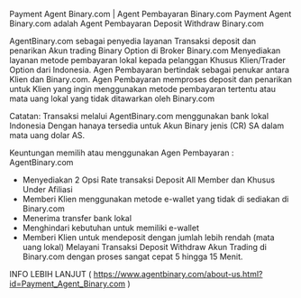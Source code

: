 Payment Agent Binary.com | Agent Pembayaran Binary.com
Payment Agent Binary.com adalah Agent Pembayaran Deposit Withdraw Binary.com

AgentBinary.com sebagai penyedia layanan Transaksi deposit dan penarikan Akun trading Binary Option di Broker Binary.com
Menyediakan layanan metode pembayaran lokal kepada pelanggan Khusus Klien/Trader Option dari Indonesia.
Agen Pembayaran bertindak sebagai penukar antara Klien dan Binary.com. 
Agen Pembayaran memproses deposit dan penarikan untuk Klien yang ingin menggunakan metode pembayaran tertentu atau mata uang lokal yang tidak ditawarkan oleh Binary.com

Catatan: Transaksi melalui AgentBinary.com menggunakan bank lokal Indonesia Dengan hanaya tersedia untuk Akun Binary jenis (CR) SA dalam mata uang dolar AS.

Keuntungan memilih atau menggunakan Agen Pembayaran : AgentBinary.com

* Menyediakan 2 Opsi Rate transaksi Deposit All Member dan Khusus Under Afiliasi
* Memberi Klien menggunakan metode e-wallet yang tidak di sediakan di Binary.com
* Menerima transfer bank lokal
* Menghindari kebutuhan untuk memiliki e-wallet
* Memberi Klien untuk mendeposit dengan jumlah lebih rendah (mata uang lokal)
Melayani Transaksi Deposit Withdraw Akun Trading di Binary.com dengan proses sangat cepat 5 hingga 15 Menit.

INFO LEBIH LANJUT ( https://www.agentbinary.com/about-us.html?id=Payment_Agent_Binary.com )

